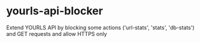 # yourls-api-blocker
Extend YOURLS API by blocking some actions ('url-stats', 'stats', 'db-stats') and GET requests and allow HTTPS only
